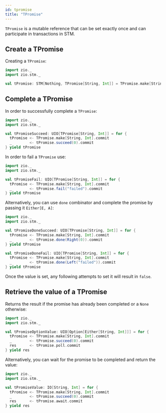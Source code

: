 ```yaml
---
id: tpromise
title: "TPromise"
---
```


`TPromise` is a mutable reference that can be set exactly once and can participate in transactions in STM.

## Create a TPromise

Creating a `TPromise`:

```scala
import zio._
import zio.stm._

val tPromise: STM[Nothing, TPromise[String, Int]] = TPromise.make[String, Int]
```

## Complete a TPromise

In order to successfully complete a `TPromise`:

```scala
import zio._
import zio.stm._

val tPromiseSucceed: UIO[TPromise[String, Int]] = for {
  tPromise <- TPromise.make[String, Int].commit
  _        <- tPromise.succeed(0).commit
} yield tPromise
```

In order to fail a `TPromise` use:

```scala
import zio._
import zio.stm._

val tPromiseFail: UIO[TPromise[String, Int]] = for {
  tPromise <- TPromise.make[String, Int].commit
  _        <- tPromise.fail("failed").commit
} yield tPromise
```

Alternatively, you can use `done` combinator and complete the promise by passing it `Either[E, A]`:

```scala
import zio._
import zio.stm._

val tPromiseDoneSucceed: UIO[TPromise[String, Int]] = for {
  tPromise <- TPromise.make[String, Int].commit
  _        <- tPromise.done(Right(0)).commit
} yield tPromise

val tPromiseDoneFail: UIO[TPromise[String, Int]] = for {
  tPromise <- TPromise.make[String, Int].commit
  _        <- tPromise.done(Left("failed")).commit
} yield tPromise
```

Once the value is set, any following attempts to set it will result in `false`.

## Retrieve the value of a TPromise

Returns the result if the promise has already been completed or a `None` otherwise:

```scala
import zio._
import zio.stm._

val tPromiseOptionValue: UIO[Option[Either[String, Int]]] = for {
  tPromise <- TPromise.make[String, Int].commit
  _        <- tPromise.succeed(0).commit
  res      <- tPromise.poll.commit
} yield res
```

Alternatively, you can wait for the promise to be completed and return the value:

```scala
import zio._
import zio.stm._

val tPromiseValue: IO[String, Int] = for {
  tPromise <- TPromise.make[String, Int].commit
  _        <- tPromise.succeed(0).commit
  res      <- tPromise.await.commit
} yield res
```
